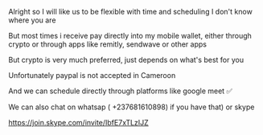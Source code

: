 Alright so I will like us to be flexible with time and scheduling
I don't know where you are 

But most times i receive pay directly into my mobile wallet, either through crypto or through apps like remitly, sendwave or other apps

But crypto is very much preferred, just depends on what's best for you

Unfortunately paypal is not accepted in Cameroon

And we can schedule directly through platforms like google meet ✅

We can also chat on whatsap ( +237681610898)  if you have that) or skype  

https://join.skype.com/invite/IbfE7xTLzIJZ
